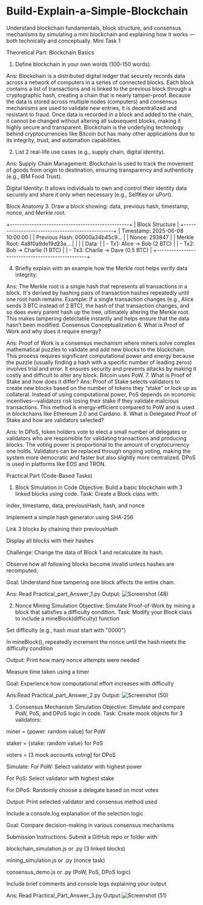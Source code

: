 # Build-Explain-a-Simple-Blockchain
Understand blockchain fundamentals, block structure, and consensus mechanisms by simulating a mini blockchain and explaining how it works — both technically and conceptually.
Mini Task 1

Theoretical Part:
Blockchain Basics
1. Define blockchain in your own words (100–150 words).

Ans: Blockchain is a distributed digital ledger that securely records data across a network of computers in a series of connected blocks. Each block contains a list of transactions and is linked to the previous block through a cryptographic hash, creating a chain that is nearly tamper-proof. Because the data is stored across multiple nodes (computers) and consensus mechanisms are used to validate new entries, it is decentralized and resistant to fraud. Once data is recorded in a block and added to the chain, it cannot be changed without altering all subsequent blocks, making it highly secure and transparent. Blockchain is the underlying technology behind cryptocurrencies like Bitcoin but has many other applications due to its integrity, trust, and automation capabilities.

2. List 2 real-life use cases (e.g., supply chain, digital identity).

Ans: Supply Chain Management: Blockchain is used to track the movement of goods from origin to destination, ensuring transparency and authenticity (e.g., IBM Food Trust).

Digital Identity: It allows individuals to own and control their identity data securely and share it only when necessary (e.g., SelfKey or uPort).

Block Anatomy
3. Draw a block showing: data, previous hash, timestamp, nonce, and Merkle root.

+-------------------------------------------------+
|                 Block Structure                 |
+-------------------------------------------------+
| Timestamp:       2025-06-08 10:00:00            |
| Previous Hash:   00000a34b45c9...               |
| Nonce:           293847                         |
| Merkle Root:     4a8f0a9de19d23a...             |
|                                                 |
| Data:                                          |
|  - Tx1: Alice → Bob (2 BTC)                    |
|  - Tx2: Bob → Charlie (1 BTC)                  |
|  - Tx3: Charlie → Dave (0.5 BTC)               |
+-------------------------------------------------+

4. Briefly explain with an example how the Merkle root helps verify data integrity.

Ans: The Merkle root is a single hash that represents all transactions in a block. It's derived by hashing pairs of transaction hashes repeatedly until one root hash remains.
Example: If a single transaction changes (e.g., Alice sends 3 BTC instead of 2 BTC), the hash of that transaction changes, and so does every parent hash up the tree, ultimately altering the Merkle root. This makes tampering detectable instantly and helps ensure that the data hasn’t been modified.
Consensus Conceptualization
6. What is Proof of Work and why does it require energy?

Ans: Proof of Work is a consensus mechanism where miners solve complex mathematical puzzles to validate and add new blocks to the blockchain. This process requires significant computational power and energy because the puzzle (usually finding a hash with a specific number of leading zeros) involves trial and error. It ensures security and prevents attacks by making it costly and difficult to alter any block. Bitcoin uses PoW.
7. What is Proof of Stake and how does it differ?
Ans: Proof of Stake selects validators to create new blocks based on the number of tokens they “stake” or lock up as collateral. Instead of using computational power, PoS depends on economic incentives—validators risk losing their stake if they validate malicious transactions. This method is energy-efficient compared to PoW and is used in blockchains like Ethereum 2.0 and Cardano.
8. What is Delegated Proof of Stake and how are validators selected?

Ans: In DPoS, token holders vote to elect a small number of delegates or validators who are responsible for validating transactions and producing blocks. The voting power is proportional to the amount of cryptocurrency one holds. Validators can be replaced through ongoing voting, making the system more democratic and faster but also slightly more centralized. DPoS is used in platforms like EOS and TRON.

Practical Part (Code-Based Tasks)

1. Block Simulation in Code
Objective: Build a basic blockchain with 3 linked blocks using code.
 Task:
Create a Block class with:

index, timestamp, data, previousHash, hash, and nonce

Implement a simple hash generator using SHA-256

Link 3 blocks by chaining their previousHash

Display all blocks with their hashes

 Challenge:
Change the data of Block 1 and recalculate its hash.

Observe how all following blocks become invalid unless hashes are recomputed.

 Goal: Understand how tampering one block affects the entire chain.

Ans: Read Practical_part_Answer_1.py
Output: ![Screenshot (48)](https://github.com/user-attachments/assets/b255b881-d3df-4d57-9cd2-7a863aa54536)


2. Nonce Mining Simulation
Objective: Simulate Proof-of-Work by mining a block that satisfies a difficulty condition.
 Task:
Modify your Block class to include a mineBlock(difficulty) function

Set difficulty (e.g., hash must start with "0000")

In mineBlock(), repeatedly increment the nonce until the hash meets the difficulty condition

 Output:
Print how many nonce attempts were needed

Measure time taken using a timer

Goal: Experience how computational effort increases with difficulty

Ans:Read Practical_part_Answer_2.py
Output: ![Screenshot (50)](https://github.com/user-attachments/assets/b8663cc9-3d50-4610-a06d-3d266704eed4)

3. Consensus Mechanism Simulation
Objective: Simulate and compare PoW, PoS, and DPoS logic in code.
 Task:
Create mock objects for 3 validators:

miner = {power: random value} for PoW

staker = {stake: random value} for PoS

voters = [3 mock accounts voting] for DPoS

 Simulate:
For PoW: Select validator with highest power

For PoS: Select validator with highest stake

For DPoS: Randomly choose a delegate based on most votes

 Output:
Print selected validator and consensus method used

Include a console.log explanation of the selection logic

 Goal: Compare decision-making in various consensus mechanisms

Submission Instructions:
Submit a GitHub repo or folder with:

blockchain_simulation.js or .py (3 linked blocks)

mining_simulation.js or .py (nonce task)

consensus_demo.js or .py (PoW, PoS, DPoS logic)

Include brief comments and console logs explaining your output

Ans: Read Practical_Part_Answer_3.py
Output:![Screenshot (51)](https://github.com/user-attachments/assets/5465db01-50cb-4062-ace7-0b0c92d50168)





